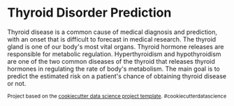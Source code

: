 # Thyroid Disorder Prediction
 Thyroid disease is a common cause of medical diagnosis and prediction, with an onset 
 that is difficult to forecast in medical research. The thyroid gland is one of our body's 
 most vital organs. Thyroid hormone releases are responsible for metabolic regulation. 
 Hyperthyroidism and hypothyroidism are one of the two common diseases of the thyroid 
 that releases thyroid hormones in regulating the rate of body's metabolism.
 The main goal is to predict the estimated risk on a patient's chance of obtaining thyroid 
 disease or not.
 


<p><small>Project based on the <a target="_blank" href="https://drivendata.github.io/cookiecutter-data-science/">cookiecutter data science project template</a>. #cookiecutterdatascience</small></p>
